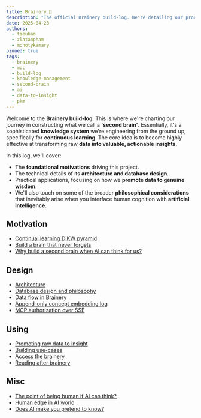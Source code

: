 ```yaml
---
title: Brainery 🧠
description: "The official Brainery build-log. We're detailing our process for creating a 'second brain' designed for continuous learning and insight generation. Covers motivation, system design, and practical data-to-wisdom strategies."
date: 2025-04-23
authors:
  - tieubao
  - zlatanpham
  - monotykamary
pinned: true
tags:
  - brainery
  - moc
  - build-log
  - knowledge-management
  - second-brain
  - ai
  - data-to-insight
  - pkm
---
```


Welcome to the **Brainery build-log**. This is where we're charting our journey in constructing what we call a **'second brain'**. Essentially, it's a sophisticated **knowledge system** we're engineering from the ground up, specifically for **continuous learning**. The core idea is to become highly effective at transforming raw **data into valuable, actionable insights**.

In this log, we'll cover:

* The **foundational motivations** driving this project.
* The technical details of its **architecture and database design**.
* Practical applications, focusing on how we **promote data to genuine wisdom**.
* We'll also touch on some of the broader **philosophical considerations** that inevitably arise when you interface human cognition with **artificial intelligence**.

## Motivation

* [Continual learning DIKW pyramid](dikw-pyramid.md)
* [Build a brain that never forgets](never-forget.md)
* [Why build a second brain when AI can think for us?](why-build-second-brain.md)

## Design

* [Architecture](architecture.md)
* [Database design and philosophy](database-design.md)
* [Data flow in Brainery](data-flow.md)
* [Append-only concept embedding log](rfc-semantic-reasoning.md)
* [MCP authorization over SSE](rfc-mcp-security.md)

## Using

* [Promoting raw data to insight](promote-data-to-insight.md)
* [Building use-cases](use-cases.md)
* [Access the brainery](access-brainery.md)
* [Reading after brainery](reading.md)

## Misc

* [The point of being human if AI can think?](being-human.md)
* [Human edge in AI world](human-edge.md)
* [Does AI make you pretend to know?](rely-on-ai.md)
